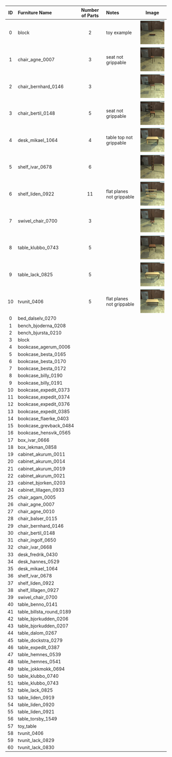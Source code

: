 |ID    |Furniture Name 		 |Number of Parts| Notes      			      | Image                                                     |
| :---:| :---         		 |     :---:|      :--- 			      | :---:											                                |
|0     |block   					 |2  			  |toy example	|<img src="img/env/block.png" width="150">              |
|1     |chair_agne_0007    |3  			  |seat not grippable 	  |<img src="img/env/chair_agne_007.png" width="150">     |
|2		 |chair_bernhard_0146|3  			  |						            |<img src="img/env/chair_bernhard_0146.png" width="150">|
|3		 |chair_bertil_0148  |5        |seat not grippable |<img src="img/env/chair_bertil_0148.png" width="150">	|
|4		 |desk_mikael_1064   |4  			  |table top not grippable|<img src="img/env/desk_mikael_1064.png" width="150">   |
|5		 |shelf_ivar_0678    |6  			  |   				          	|<img src="img/env/shelf_ivar_0678.png" width="150">    |
|6		 |shelf_liden_0922   |11  			|flat planes not grippable   	|<img src="img/env/shelf_liden_0922.png" width="150">   |
|7		 |swivel_chair_0700  |3  			  |    					          |<img src="img/env/swivel_chair_0700.png" width="150">  |
|8		 |table_klubbo_0743  |5  			  |             					|<img src="img/env/table_klubbo_0743.png" width="150">  |
|9		 |table_lack_0825    |5  			  |              				  |<img src="img/env/table_lack_0825.png" width="150">    |
|10	   |tvunit_0406   		 |5 			  |flat planes not grippable|<img src="img/env/tvunit_0406.png" width="150">        |
|0	 |bed_dalselv_0270		    |  	| 	|
|1	 |bench_bjoderna_0208		  |  	| 	|
|2	 |bench_bjursta_0210			|  	| 	|
|3	 |block					        	|	  |   |
|4	 |bookcase_agerum_0006		|  	| 	|
|5	 |bookcase_besta_0165			|  	| 	|
|6	 |bookcase_besta_0170			|  	| 	|
|7	 |bookcase_besta_0172			|  	| 	|
|8	 |bookcase_billy_0190			|  	| 	|
|9	 |bookcase_billy_0191			|  	| 	|
|10	 |bookcase_expedit_0373		|  	| 	|
|11	 |bookcase_expedit_0374		|  	| 	|
|12	 |bookcase_expedit_0376		|  	| 	|
|13	 |bookcase_expedit_0385		|  	| 	|
|14	 |bookcase_flaerke_0403		|  	| 	|
|15	 |bookcase_grevback_0484	|  	| 	|
|16	 |bookcase_hensvik_0565		|  	| 	|
|17	 |box_ivar_0666		    		|  	| 	|
|18	 |box_lekman_0858 				|  	| 	|
|19	 |cabinet_akurum_0011			|  	| 	|
|20	 |cabinet_akurum_0014			|  	| 	|
|21	 |cabinet_akurum_0019			|  	| 	|
|22	 |cabinet_akurum_0021			|  	| 	|
|23	 |cabinet_bjorken_0203		|  	| 	|
|24	 |cabinet_lillagen_0933		|  	| 	|
|25	 |chair_agam_0005				  |  	| 	|
|26	 |chair_agne_0007				  |  	| 	|
|27	 |chair_agne_0010				  |  	| 	|
|28	 |chair_balser_0115			  |  	| 	|
|29	 |chair_bernhard_0146			|  	| 	|
|30	 |chair_bertil_0148			  |   | 	|
|31	 |chair_ingolf_0650			  |  	| 	|
|32	 |chair_ivar_0668			  	|  	| 	|
|33	 |desk_fredrik_0430	  		|  	| 	|
|34	 |desk_hannes_0529				|  	| 	|
|35	 |desk_mikael_1064				|  	| 	|
|36	 |shelf_ivar_0678	  			|  	| 	|
|37	 |shelf_liden_0922				|  	| 	|
|38	 |shelf_lillagen_0927			|  	| 	|
|39	 |swivel_chair_0700			  |  	| 	|
|40	 |table_benno_0141				|  	| 	|
|41	 |table_billsta_round_0189|  	| 	|
|42	 |table_bjorkudden_0206		|  	| 	|
|43	 |table_bjorkudden_0207		|  	| 	|
|44	 |table_dalom_0267				|  	| 	|
|45	 |table_dockstra_0279			|  	| 	|
|46	 |table_expedit_0387			|  	| 	|
|47	 |table_hemnes_0539			  |  	| 	|
|48	 |table_hemnes_0541			  |  	| 	|
|49	 |table_jokkmokk_0694			|  	| 	|
|50	 |table_klubbo_0740			  |  	| 	|
|51	 |table_klubbo_0743			  |  	| 	|
|52	 |table_lack_0825				  |  	| 	|
|53	 |table_liden_0919				|  	| 	|
|54	 |table_liden_0920				|  	| 	|
|55	 |table_liden_0921				|  	| 	|
|56	 |table_torsby_1549			  |  	| 	|
|57	 |toy_table					      |   | 	|
|58	 |tvunit_0406					    |  	| 	|
|59	 |tvunit_lack_0829				|  	| 	|
|60	 |tvunit_lack_0830				|  	| 	|
